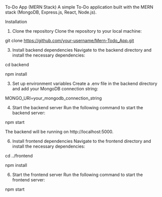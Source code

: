 

To-Do App (MERN Stack)
A simple To-Do application built with the MERN stack (MongoDB, Express.js, React, Node.js).

Installation
1. Clone the repository
Clone the repository to your local machine:

git clone https://github.com/your-username/Mern-Todo_App.git

3. Install backend dependencies
Navigate to the backend directory and install the necessary dependencies:

cd backend

npm install

3. Set up environment variables
Create a .env file in the backend directory and add your MongoDB connection string:

MONGO_URI=your_mongodb_connection_string

4. Start the backend server
Run the following command to start the backend server:

npm start

The backend will be running on http://localhost:5000.

6. Install frontend dependencies
Navigate to the frontend directory and install the necessary dependencies:

cd ../frontend

npm install

6. Start the frontend server
Run the following command to start the frontend server:

npm start
